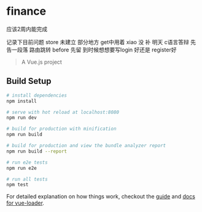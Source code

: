 # finance
应该2周内能完成

记录下目前问题
store 未建立 
部分地方 get中用着 xiao 没 补 
明天 c语言答辩 先告一段落
路由跳转 before 先留 到时候想想要写login 好还是 register好

> A Vue.js project

## Build Setup

``` bash
# install dependencies
npm install

# serve with hot reload at localhost:8080
npm run dev

# build for production with minification
npm run build

# build for production and view the bundle analyzer report
npm run build --report

# run e2e tests
npm run e2e

# run all tests
npm test
```

For detailed explanation on how things work, checkout the [guide](http://vuejs-templates.github.io/webpack/) and [docs for vue-loader](http://vuejs.github.io/vue-loader).
